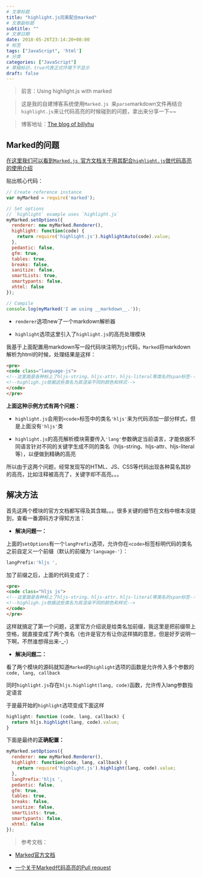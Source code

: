 ```yaml
---
# 文章标题
title: "highlight.js完美配合marked"
# 文章副标题
subtitle: ""
# 文章日期
date: 2018-05-26T23:14:20+08:00
# 标签
tags: ["JavaScript", 'html']
# 分类
categories: ["JavaScript"]
# 草稿标识，true代表正式环境下不显示
draft: false
---
```


> 前言：Using highlight.js with marked

> 这是我的自建博客系统使用`Marked.js `来`parse`markdown文件再结合`highlight.js`来让代码高亮的时候碰到的问题，拿出来分享一下~~

> 博客地址：[The blog of billyhu](http://blog.billyhu.com)

## Marked的问题
[在这里我们可以看到`Marked.js `官方文档关于用其配合`highlight.js`做代码高亮的使用介绍](https://marked.js.org/#/USING_ADVANCED.md)

贴出核心代码：
```js
// Create reference instance
var myMarked = require('marked');

// Set options
// `highlight` example uses `highlight.js`
myMarked.setOptions({
  renderer: new myMarked.Renderer(),
  highlight: function(code) {
    return require('highlight.js').highlightAuto(code).value;
  },
  pedantic: false,
  gfm: true,
  tables: true,
  breaks: false,
  sanitize: false,
  smartLists: true,
  smartypants: false,
  xhtml: false
});

// Compile
console.log(myMarked('I am using __markdown__.'));
```
- `renderer`选项new了一个markdown解析器

- `highlight`选项这里引入了`highlight.js`的高亮处理模块

我基于上面配置用markdown写一段代码块注明为`js`代码，`Marked`将markdown解析为html的时候，处理结果是这样：
```html
<pre>
<code class="language-js">
<!--这里面是各种标上了hljs-string、hljs-attr、hljs-literal等类名的span标签-->
<!--highligh.js依据这些类名为其渲染不同的颜色和样式-->
</code>
</pre>
```

**上面这种示例方式有两个问题：**
- `highlight.js`会用到`<code>`标签中的类名`'hljs'`来为代码添加一部分样式，但是上面没有`'hljs'`类

-  `highlight.js`的高亮解析模块需要传入`'lang'`参数确定当前语言，才能依据不同语言针对不同的关键字生成不同的类名（hljs-string、hljs-attr、hljs-literal等），以便做到精确的高亮

所以由于这两个问题，经常发现写的HTML、JS、CSS等代码出现各种莫名其妙的高亮，比如注释被高亮了，关键字却不高亮。。。

## 解决方法
首先这两个模块的官方文档都写得及其含糊。。。很多关键的细节在文档中根本没提到，查看一番源码方才得知方法：

- **解决问题一：**

上面的`setOptions`有一个`langPrefix`选项，允许你在`<code>`标签标明代码的类名之前自定义一个前缀（默认的前缀为`'language-'`）：
```js
langPrefix:'hljs ',
```
加了前缀之后，上面的代码变成了：
```html
<pre>
<code class="hljs js">
<!--这里面是各种标上了hljs-string、hljs-attr、hljs-literal等类名的span标签-->
<!--highligh.js依据这些类名为其渲染不同的颜色和样式-->
</code>
</pre>
```
这样就搞定了第一个问题，这里官方介绍说是给类名加前缀，我这里是把前缀带上空格，就直接变成了两个类名（也许是官方有让你这样搞的意思，但是好歹说明一下啊，不然谁想得出来-_-）

- **解决问题二：**

看了两个模块的源码就知道`Marked`的`highlight`选项的函数是允许传入多个参数的`code, lang, callback`

同时`highlight.js`存在`hljs.highlight(lang, code)`函数，允许传入lang参数指定语言

于是最开始的`highlight`选项变成下面这样
```js
highlight: function (code, lang, callback) {
  return hljs.highlight(lang, code).value;
}

```

下面是最终的**正确配置：**
```js
myMarked.setOptions({
  renderer: new myMarked.Renderer(),
  highlight: function(code, lang, callback) {
    return require('highlight.js').highlight(lang, code).value;
  },
  langPrefix:'hljs ',
  pedantic: false,
  gfm: true,
  tables: true,
  breaks: false,
  sanitize: false,
  smartLists: true,
  smartypants: false,
  xhtml: false
});
```

> 参考文档：

- [Marked官方文档](https://marked.js.org/#/USING_ADVANCED.md)

- [一个关于Marked代码高亮的Pull request](https://github.com/markedjs/marked/pull/418#issuecomment-57291402)
